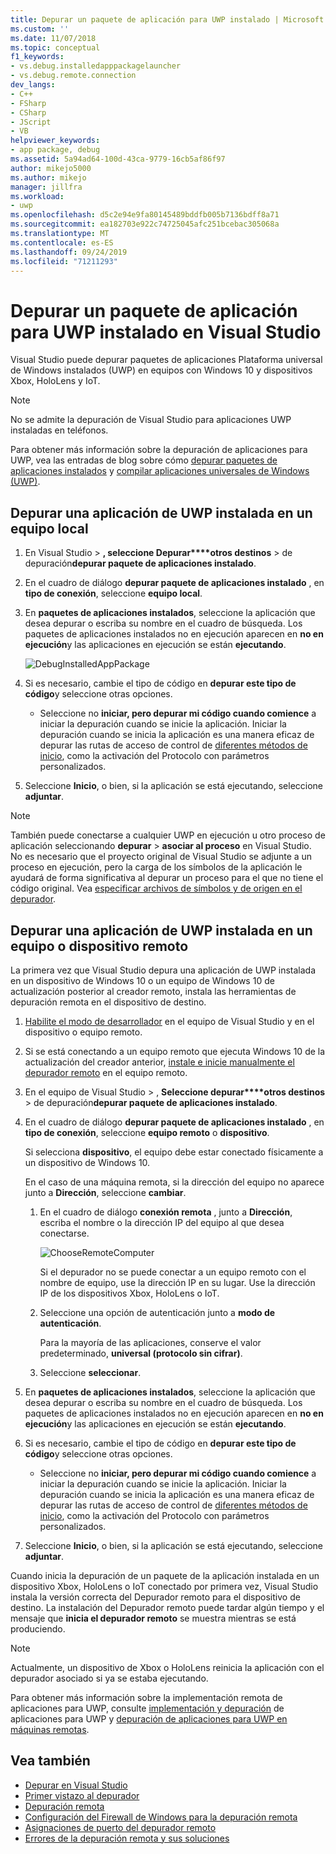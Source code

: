 ```yaml
---
title: Depurar un paquete de aplicación para UWP instalado | Microsoft Docs
ms.custom: ''
ms.date: 11/07/2018
ms.topic: conceptual
f1_keywords:
- vs.debug.installedapppackagelauncher
- vs.debug.remote.connection
dev_langs:
- C++
- FSharp
- CSharp
- JScript
- VB
helpviewer_keywords:
- app package, debug
ms.assetid: 5a94ad64-100d-43ca-9779-16cb5af86f97
author: mikejo5000
ms.author: mikejo
manager: jillfra
ms.workload:
- uwp
ms.openlocfilehash: d5c2e94e9fa80145489bddfb005b7136bdff8a71
ms.sourcegitcommit: ea182703e922c74725045afc251bcebac305068a
ms.translationtype: MT
ms.contentlocale: es-ES
ms.lasthandoff: 09/24/2019
ms.locfileid: "71211293"
---
```

# <a name="debug-an-installed-uwp-app-package-in-visual-studio"></a>Depurar un paquete de aplicación para UWP instalado en Visual Studio

Visual Studio puede depurar paquetes de aplicaciones Plataforma universal de Windows instalados (UWP) en equipos con Windows 10 y dispositivos Xbox, HoloLens y IoT.

>[!NOTE]
>No se admite la depuración de Visual Studio para aplicaciones UWP instaladas en teléfonos.

Para obtener más información sobre la depuración de aplicaciones para UWP, vea las entradas de blog sobre cómo [depurar paquetes de aplicaciones instalados](https://devblogs.microsoft.com/devops/updates-for-debugging-installed-app-packages-in-visual-studio-2015-update-2/) y [compilar aplicaciones universales de Windows (UWP)](https://devblogs.microsoft.com/visualstudio/universal-windows-apps-targeting-windows-10-anniversary-sdk/).

## <a name="debug-an-installed-uwp-app-on-a-local-machine"></a>Depurar una aplicación de UWP instalada en un equipo local

1. En Visual Studio >  **, seleccione Depurar****otros destinos** > de depuración**depurar paquete de aplicaciones instalado**.

1. En el cuadro de diálogo **depurar paquete de aplicaciones instalado** , en **tipo de conexión**, seleccione **equipo local**.

1. En **paquetes de aplicaciones instalados**, seleccione la aplicación que desea depurar o escriba su nombre en el cuadro de búsqueda. Los paquetes de aplicaciones instalados no en ejecución aparecen en **no en ejecución**y las aplicaciones en ejecución se están **ejecutando**.

   ![DebugInstalledAppPackage](../debugger/media/debug-installed-app-pkg.png "DebugInstalledAppPackage")

1. Si es necesario, cambie el tipo de código en **depurar este tipo de código**y seleccione otras opciones.
   - Seleccione no **iniciar, pero depurar mi código cuando comience** a iniciar la depuración cuando se inicie la aplicación. Iniciar la depuración cuando se inicia la aplicación es una manera eficaz de depurar las rutas de acceso de control de [diferentes métodos de inicio](/windows/uwp/xbox-apps/automate-launching-uwp-apps), como la activación del Protocolo con parámetros personalizados.

1. Seleccione **Inicio**, o bien, si la aplicación se está ejecutando, seleccione **adjuntar**.

> [!NOTE]
> También puede conectarse a cualquier UWP en ejecución u otro proceso de aplicación seleccionando **depurar** > **asociar al proceso** en Visual Studio. No es necesario que el proyecto original de Visual Studio se adjunte a un proceso en ejecución, pero la carga de los símbolos de la aplicación le ayudará de forma significativa al depurar un proceso para el que no tiene el código original. Vea [especificar archivos de símbolos y de origen en el depurador](specify-symbol-dot-pdb-and-source-files-in-the-visual-studio-debugger.md).

## <a name="remote"></a>Depurar una aplicación de UWP instalada en un equipo o dispositivo remoto

La primera vez que Visual Studio depura una aplicación de UWP instalada en un dispositivo de Windows 10 o un equipo de Windows 10 de actualización posterior al creador remoto, instala las herramientas de depuración remota en el dispositivo de destino.

1. [Habilite el modo de desarrollador](/windows/uwp/get-started/enable-your-device-for-development) en el equipo de Visual Studio y en el dispositivo o equipo remoto.

1. Si se está conectando a un equipo remoto que ejecuta Windows 10 de la actualización del creador anterior, [instale e inicie manualmente el depurador remoto](../debugger/remote-debugging.md) en el equipo remoto.

1. En el equipo de Visual Studio > , **Seleccione depurar****otros destinos** > de depuración**depurar paquete de aplicaciones instalado**.

1. En el cuadro de diálogo **depurar paquete de aplicaciones instalado** , en **tipo de conexión**, seleccione **equipo remoto** o **dispositivo**.

   Si selecciona **dispositivo**, el equipo debe estar conectado físicamente a un dispositivo de Windows 10.

   En el caso de una máquina remota, si la dirección del equipo no aparece junto a **Dirección**, seleccione **cambiar**.

   1. En el cuadro de diálogo **conexión remota** , junto a **Dirección**, escriba el nombre o la dirección IP del equipo al que desea conectarse.

      ![ChooseRemoteComputer](../debugger/media/debug-remote-app-pkg.png "ChooseRemoteComputer")

      Si el depurador no se puede conectar a un equipo remoto con el nombre de equipo, use la dirección IP en su lugar. Use la dirección IP de los dispositivos Xbox, HoloLens o IoT.
   1. Seleccione una opción de autenticación junto a **modo de autenticación**.

      Para la mayoría de las aplicaciones, conserve el valor predeterminado, **universal (protocolo sin cifrar)**.
   1. Seleccione **seleccionar**.

1. En **paquetes de aplicaciones instalados**, seleccione la aplicación que desea depurar o escriba su nombre en el cuadro de búsqueda. Los paquetes de aplicaciones instalados no en ejecución aparecen en **no en ejecución**y las aplicaciones en ejecución se están **ejecutando**.

1. Si es necesario, cambie el tipo de código en **depurar este tipo de código**y seleccione otras opciones.
   - Seleccione no **iniciar, pero depurar mi código cuando comience** a iniciar la depuración cuando se inicie la aplicación. Iniciar la depuración cuando se inicia la aplicación es una manera eficaz de depurar las rutas de acceso de control de [diferentes métodos de inicio](/windows/uwp/xbox-apps/automate-launching-uwp-apps), como la activación del Protocolo con parámetros personalizados.

1. Seleccione **Inicio**, o bien, si la aplicación se está ejecutando, seleccione **adjuntar**.

Cuando inicia la depuración de un paquete de la aplicación instalada en un dispositivo Xbox, HoloLens o IoT conectado por primera vez, Visual Studio instala la versión correcta del Depurador remoto para el dispositivo de destino. La instalación del Depurador remoto puede tardar algún tiempo y el mensaje que **inicia el depurador remoto** se muestra mientras se está produciendo.

>[!NOTE]
>Actualmente, un dispositivo de Xbox o HoloLens reinicia la aplicación con el depurador asociado si ya se estaba ejecutando.

Para obtener más información sobre la implementación remota de aplicaciones para UWP, consulte [implementación y depuración](/windows/uwp/debug-test-perf/deploying-and-debugging-uwp-apps#advanced-remote-deployment-options) de aplicaciones para UWP y [depuración de aplicaciones para UWP en máquinas remotas](run-windows-store-apps-on-a-remote-machine.md).

## <a name="see-also"></a>Vea también

- [Depurar en Visual Studio](../debugger/index.yml)
- [Primer vistazo al depurador](../debugger/debugger-feature-tour.md)
- [Depuración remota](../debugger/remote-debugging.md)
- [Configuración del Firewall de Windows para la depuración remota](../debugger/configure-the-windows-firewall-for-remote-debugging.md)
- [Asignaciones de puerto del depurador remoto](../debugger/remote-debugger-port-assignments.md)
- [Errores de la depuración remota y sus soluciones](../debugger/remote-debugging-errors-and-troubleshooting.md)